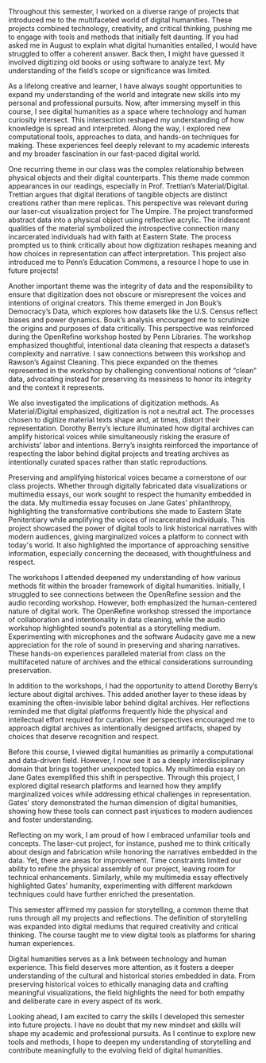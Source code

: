 Throughout this semester, I worked on a diverse range of projects that introduced me to the multifaceted world of digital humanities. These projects combined technology, creativity, and critical thinking, pushing me to engage with tools and methods that initially felt daunting. If you had asked me in August to explain what digital humanities entailed, I would have struggled to offer a coherent answer. Back then, I might have guessed it involved digitizing old books or using software to analyze text. My understanding of the field’s scope or significance was limited.

As a lifelong creative and learner, I have always sought opportunities to expand my understanding of the world and integrate new skills into my personal and professional pursuits. Now, after immersing myself in this course, I see digital humanities as a space where technology and human curiosity intersect. This intersection reshaped my understanding of how knowledge is spread and interpreted. Along the way, I explored new computational tools, approaches to data, and hands-on techniques for making. These experiences feel deeply relevant to my academic interests and my broader fascination in our fast-paced digital world.

One recurring theme in our class was the complex relationship between physical objects and their digital counterparts. This theme made common appearances in our readings, especially in Prof. Trettian’s Material/Digital. Trettian argues that digital iterations of tangible objects are distinct creations rather than mere replicas. This perspective was relevant during our laser-cut visualization project for The Umpire. The project transformed abstract data into a physical object using reflective acrylic. The iridescent qualities of the material symbolized the introspective connection many incarcerated individuals had with faith at Eastern State. The process prompted us to think critically about how digitization reshapes meaning and how choices in representation can affect interpretation. This project also introduced me to Penn’s Education Commons, a resource I hope to use in future projects!

Another important theme was the integrity of data and the responsibility to ensure that digitization does not obscure or misrepresent the voices and intentions of original creators. This theme emerged in Jon Bouk’s Democracy’s Data, which explores how datasets like the U.S. Census reflect biases and power dynamics. Bouk’s analysis encouraged me to scrutinize the origins and purposes of data critically. This perspective was reinforced during the OpenRefine workshop hosted by Penn Libraries. The workshop emphasized thoughtful, intentional data cleaning that respects a dataset’s complexity and narrative. I saw connections between this workshop and Rawson’s Against Cleaning. This piece expanded on the themes represented in the workshop by challenging conventional notions of “clean” data, advocating instead for preserving its messiness to honor its integrity and the context it represents.

We also investigated the implications of digitization methods. As Material/Digital emphasized, digitization is not a neutral act. The processes chosen to digitize material texts shape and, at times, distort their representation. Dorothy Berry’s lecture illuminated how digital archives can amplify historical voices while simultaneously risking the erasure of archivists’ labor and intentions. Berry’s insights reinforced the importance of respecting the labor behind digital projects and treating archives as intentionally curated spaces rather than static reproductions.

Preserving and amplifying historical voices became a cornerstone of our class projects. Whether through digitally fabricated data visualizations or multimedia essays, our work sought to respect the humanity embedded in the data. My multimedia essay focuses on Jane Gates’ philanthropy, highlighting the transformative contributions she made to Eastern State Penitentiary while amplifying the voices of incarcerated individuals. This project showcased the power of digital tools to link historical narratives with modern audiences, giving marginalized voices a platform to connect with today's world. It also highlighted the importance of approaching sensitive information, especially concerning the deceased, with thoughtfulness and respect.

The workshops I attended deepened my understanding of how various methods fit within the broader framework of digital humanities. Initially, I struggled to see connections between the OpenRefine session and the audio recording workshop. However, both emphasized the human-centered nature of digital work. The OpenRefine workshop stressed the importance of collaboration and intentionality in data cleaning, while the audio workshop highlighted sound’s potential as a storytelling medium. Experimenting with microphones and the software Audacity gave me a new appreciation for the role of sound in preserving and sharing narratives. These hands-on experiences paralleled material from class on the multifaceted nature of archives and the ethical considerations surrounding preservation.

In addition to the workshops, I had the opportunity to attend Dorothy Berry’s lecture about digital archives. This added another layer to these ideas by examining the often-invisible labor behind digital archives. Her reflections reminded me that digital platforms frequently hide the physical and intellectual effort required for curation. Her perspectives encouraged me to approach digital archives as intentionally designed artifacts, shaped by choices that deserve recognition and respect.

Before this course, I viewed digital humanities as primarily a computational and data-driven field. However, I now see it as a deeply interdisciplinary domain that brings together unexpected topics. My multimedia essay on Jane Gates exemplified this shift in perspective. Through this project, I explored digital research platforms and learned how they amplify marginalized voices while addressing ethical challenges in representation. Gates’ story demonstrated the human dimension of digital humanities, showing how these tools can connect past injustices to modern audiences and foster understanding.

Reflecting on my work, I am proud of how I embraced unfamiliar tools and concepts. The laser-cut project, for instance, pushed me to think critically about design and fabrication while honoring the narratives embedded in the data. Yet, there are areas for improvement. Time constraints limited our ability to refine the physical assembly of our project, leaving room for technical enhancements. Similarly, while my multimedia essay effectively highlighted Gates’ humanity, experimenting with different markdown techniques could have further enriched the presentation.

This semester affirmed my passion for storytelling, a common theme that runs through all my projects and reflections. The definition of storytelling was expanded into digital mediums that required creativity and critical thinking. The course taught me to view digital tools as platforms for sharing human experiences.

Digital humanities serves as a link between technology and human experience. This field deserves more attention, as it fosters a deeper understanding of the cultural and historical stories embedded in data. From preserving historical voices to ethically managing data and crafting meaningful visualizations, the field highlights the need for both empathy and deliberate care in every aspect of its work.

Looking ahead, I am excited to carry the skills I developed this semester into future projects. I have no doubt that my new mindset and skills will shape my academic and professional pursuits. As I continue to explore new tools and methods, I hope to deepen my understanding of storytelling and contribute meaningfully to the evolving field of digital humanities.

